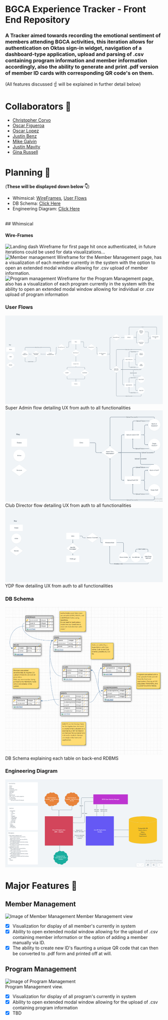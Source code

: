# BGCA Experience Tracker - Front End Repository

### A Tracker aimed towards recording the emotional sentiment of members attending BGCA activities, this iteration allows for authentication on Oktas sign-in widget, navigation of a dashboard-type application, upload and parsing of .csv containing program information and member information accordingly, also the ability to generate and print .pdf version of member ID cards with corresponding QR code's on them.

 (All features discussed :point_up: will be explained in further detail below)

#  Collaborators :robot:

- [Christopher Corvo](https://github.com/ChristopherCorvo)
- [Oscar Figueroa](https://github.com/OscFig)
- [Oscar Lopez](https://github.com/Oscar-Lopez-Projects)
- [Justin Benz](https://github.com/JustinBenz)
- [Mike Galvin](https://github.com/mikefgalvin)
- [Justin Mavity](https://github.com/justin-mavity)
- [Gina Russell](https://github.com/ginabethrussell)

# Planning :seedling:

(**These will be displayed down below :point_down:**)
- Whimsical: [WireFrames](https://whimsical.com/wireframes-HzaAfFqyw5txwQsJe7LcFX), [User Flows](https://whimsical.com/user-flow-3MK3owKZuKSLhkd3pfE8M7)
- DB Schema: [Click Here](https://app.dbdesigner.net/designer/schema/0-bg-club-a)
- Engineering Diagram: [Click Here](https://whimsical.com/engineering-diagrams-AUEUqhuaK3iZCahaw6bJg4)
<br>
## Whimsical

#### Wire-Frames

![Landing dash](./src/styles/images/wireframe-dash)
Wireframe for first page hit once authenticated, in future iterations could be used for data visualizations...
<br>
![Member management](./src/styles/images/wireframe-member)
Wireframe for the Member Management page, has a visualization of each member currently in the system with the option to open an extended modal window allowing for .csv upload of member information.
<br>
![Program management](./src/styles/images/wireframe-program)
Wireframe for the Program Management page, also has a visualization of each program currently in the system with the ability to open an extended modal window allowing for individual or .csv upload of program information
<br>
### User Flows
![Super Admin User Flow](./src/styles/images/userflow-sa.png)
Super Admin flow detailing UX from auth to all functionalities
<br>
![Club Director User Flow](./src/styles/images/userflow-cd.png)
Club Director flow detailing UX from auth to all functionalities
<br>
![YDP User Flow](./src/styles/images/userflow-ydp.png)
YDP flow detailing UX from auth to all functionalities 
<br>
### DB Schema
![DB Schema](./src/styles/images/dbschema.png)
DB Schema explaining each table on back-end RDBMS
<br>
### Engineering Diagram
![Engineering Diagram](./src/styles/images/egdiag.png)
<br>


# Major Features :muscle:

## Member Management
![Image of Member Management](.src/styles/images/view-member.png)
Member Management view
- [x] Visualization for display of all member's currently in system
- [x] Ability to open extended modal window allowing for the upload of .csv containing member information or the option of adding a member manually via ID.
- [x] The ability to create new ID's flaunting a unique QR code that can then be converted to .pdf form and printed off at will.

## Program Management
![Image of Program Management](.src/styles/images/view-program.png)
<br>
Program Management view.
- [x] Visualization for display of all program's currently in system
- [x] Ability to open extended modal window allowing for the upload of .csv containing program information
- [x] TBD
